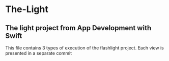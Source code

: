 # The-Light
## The light project from App Development with Swift
This file contains 3 types of execution of the flashlight project. Each view is presented in a separate commit
